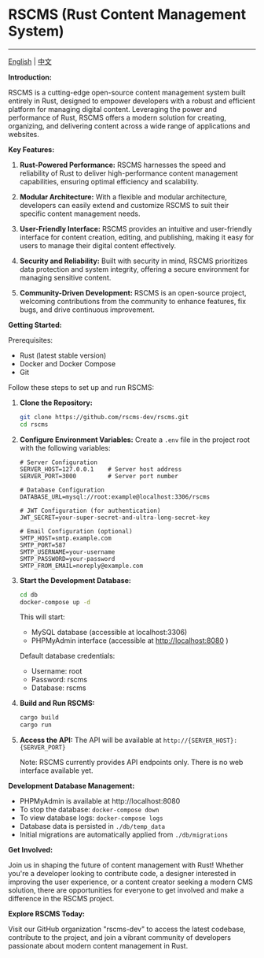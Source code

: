 # RSCMS (Rust Content Management System)

---

[English](./README.md) | [中文](./README_cn.md)

**Introduction:**

RSCMS is a cutting-edge open-source content management system built entirely in Rust, designed to empower developers with a robust and efficient platform for managing digital content. Leveraging the power and performance of Rust, RSCMS offers a modern solution for creating, organizing, and delivering content across a wide range of applications and websites.

**Key Features:**

1. **Rust-Powered Performance:** RSCMS harnesses the speed and reliability of Rust to deliver high-performance content management capabilities, ensuring optimal efficiency and scalability.

2. **Modular Architecture:** With a flexible and modular architecture, developers can easily extend and customize RSCMS to suit their specific content management needs.

3. **User-Friendly Interface:** RSCMS provides an intuitive and user-friendly interface for content creation, editing, and publishing, making it easy for users to manage their digital content effectively.

4. **Security and Reliability:** Built with security in mind, RSCMS prioritizes data protection and system integrity, offering a secure environment for managing sensitive content.

5. **Community-Driven Development:** RSCMS is an open-source project, welcoming contributions from the community to enhance features, fix bugs, and drive continuous improvement.

**Getting Started:**

Prerequisites:
- Rust (latest stable version)
- Docker and Docker Compose
- Git

Follow these steps to set up and run RSCMS:

1. **Clone the Repository:**
   ```bash
   git clone https://github.com/rscms-dev/rscms.git
   cd rscms
   ```

2. **Configure Environment Variables:**
   Create a `.env` file in the project root with the following variables:
   ```env
   # Server Configuration
   SERVER_HOST=127.0.0.1    # Server host address
   SERVER_PORT=3000         # Server port number

   # Database Configuration
   DATABASE_URL=mysql://root:example@localhost:3306/rscms

   # JWT Configuration (for authentication)
   JWT_SECRET=your-super-secret-and-ultra-long-secret-key

   # Email Configuration (optional)
   SMTP_HOST=smtp.example.com
   SMTP_PORT=587
   SMTP_USERNAME=your-username
   SMTP_PASSWORD=your-password
   SMTP_FROM_EMAIL=noreply@example.com
   ```

3. **Start the Development Database:**
   ```bash
   cd db
   docker-compose up -d
   ```
   This will start:
   - MySQL database (accessible at localhost:3306)
   - PHPMyAdmin interface (accessible at <http://localhost:8080> )
   
   Default database credentials:
   - Username: root
   - Password: rscms
   - Database: rscms

4. **Build and Run RSCMS:**
   ```bash
   cargo build
   cargo run
   ```

5. **Access the API:**
   The API will be available at `http://{SERVER_HOST}:{SERVER_PORT}`
   
   Note: RSCMS currently provides API endpoints only. There is no web interface available yet.

**Development Database Management:**
- PHPMyAdmin is available at http://localhost:8080
- To stop the database: `docker-compose down`
- To view database logs: `docker-compose logs`
- Database data is persisted in `./db/temp_data`
- Initial migrations are automatically applied from `./db/migrations`

**Get Involved:**

Join us in shaping the future of content management with Rust! Whether you're a developer looking to contribute code, a designer interested in improving the user experience, or a content creator seeking a modern CMS solution, there are opportunities for everyone to get involved and make a difference in the RSCMS project.

**Explore RSCMS Today:**

Visit our GitHub organization "rscms-dev" to access the latest codebase, contribute to the project, and join a vibrant community of developers passionate about modern content management in Rust.

